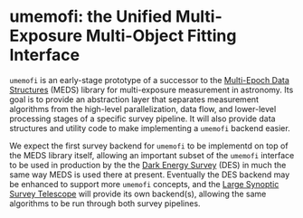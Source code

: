 # umemofi: the Unified Multi-Exposure Multi-Object Fitting Interface

`umemofi` is an early-stage prototype of a successor to the [Multi-Epoch Data Structures](https://github.com/esheldon/meds) (MEDS) library for multi-exposure measurement in astronomy.  Its goal is to provide an abstraction layer that separates measurement algorithms from the high-level parallelization, data flow, and lower-level processing stages of a specific survey pipeline.  It will also provide data structures and utility code to make implementing a `umemofi` backend easier.

We expect the first survey backend for `umemofi` to be implementd on top of the MEDS library itself, allowing an important subset of the `umemofi` interface to be used in production by the the [Dark Energy Survey](http://www.darkenergysurvey.org/) (DES) in much the same way MEDS is used there at present.  Eventually the DES backend may be enhanced to support more `umemofi` concepts, and the [Large Synoptic Survey Telescope](http://www.lsst.org) will provide its own backend(s), allowing the same algorithms to be run through both survey pipelines.
